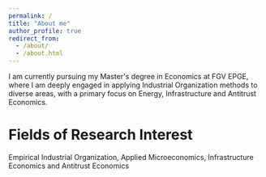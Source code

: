 ```yaml
---
permalink: /
title: "About me"
author_profile: true
redirect_from: 
  - /about/
  - /about.html
---
```


I am currently pursuing my Master's degree in Economics at FGV EPGE, where I am deeply engaged in applying Industrial Organization methods to diverse areas, with a primary focus on Energy, Infrastructure and Antitrust Economics. 

# Fields of Research Interest

Empirical Industrial Organization, Applied Microeconomics, Infrastructure Economics and Antitrust Economics

